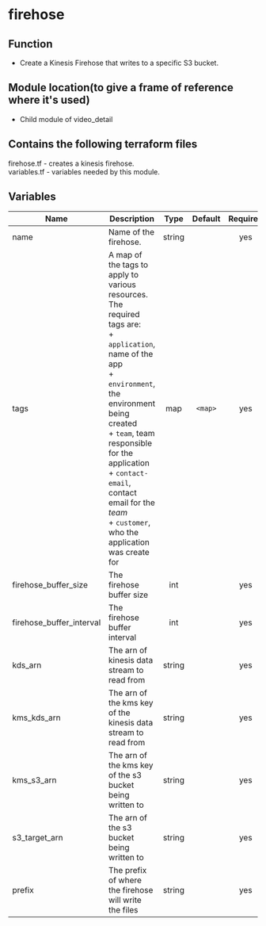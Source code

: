 # firehose

## Function

- Create a Kinesis Firehose that writes to a specific S3 bucket.

## Module location(to give a frame of reference where it's used)

- Child module of video_detail

## Contains the following terraform files

firehose.tf - creates a kinesis firehose.  
variables.tf - variables needed by this module.

## Variables

| Name                     | Description                                                                                                                                                                                                                                                                                                                 |  Type  | Default | Required |
| ------------------------ | --------------------------------------------------------------------------------------------------------------------------------------------------------------------------------------------------------------------------------------------------------------------------------------------------------------------------- | :----: | :-----: | :------: |
| name                     | Name of the firehose.                                                                                                                                                                                                                                                                                                       | string |         |   yes    |
| tags                     | A map of the tags to apply to various resources. The required tags are: <br>+ `application`, name of the app <br>+ `environment`, the environment being created <br>+ `team`, team responsible for the application <br>+ `contact-email`, contact email for the _team_ <br>+ `customer`, who the application was create for |  map   | `<map>` |   yes    |
| firehose_buffer_size     | The firehose buffer size                                                                                                                                                                                                                                                                                                    |  int   |         |   yes    |
| firehose_buffer_interval | The firehose buffer interval                                                                                                                                                                                                                                                                                                |  int   |         |   yes    |
| kds_arn                  | The arn of kinesis data stream to read from                                                                                                                                                                                                                                                                                 | string |         |   yes    |
| kms_kds_arn              | The arn of the kms key of the kinesis data stream to read from                                                                                                                                                                                                                                                              | string |         |   yes    |
| kms_s3_arn               | The arn of the kms key of the s3 bucket being written to                                                                                                                                                                                                                                                                    | string |         |   yes    |
| s3_target_arn            | The arn of the s3 bucket being written to                                                                                                                                                                                                                                                                                   | string |         |   yes    |
| prefix                   | The prefix of where the firehose will write the files                                                                                                                                                                                                                                                                       | string |         |   yes    |
